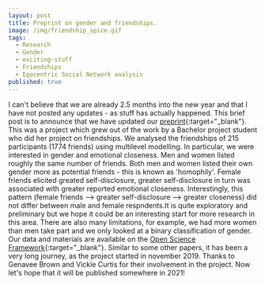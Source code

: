 ```yaml
---
layout: post
title: Preprint on gender and friendships.
image: /img/friendship_spice.gif
tags:
  - Research
  - Gender
  - exciting-stuff
  - Friendships
  - Egocentric Social Network analysis
published: true
---
```


I can't believe that we are already 2.5 months into the new year and that I have not posted any updates - as stuff has actually happened. This brief post is to announce that we have updated our [preprint](https://psyarxiv.com/wexn9/){:target="_blank"}. This was a project which grew out of the work by a Bachelor project student who did her project on friendships. We analysed the friendships of 215 participants (1774 friends) using multilevel modelling. In particular, we were interested in gender and emotional closeness. Men and women listed roughly the same number of friends. Both men and women listed their own gender more as potential friends - this is known as 'homophily'. Female friends elicited greated self-disclosure, greater self-disclosure in turn was associated with greater reported emotional closeness. Interestingly, this pattern (female friends --> greater self-disclosure --> greater closeness) did not differ between male and female respndents.It is quite exploratory and preliminary but we hope it could be an interesting start for more research in this area. There are also many limitations, for example, we had more women than men take part and we only looked at a binary classification of gender. Our data and materials are available on the [Open Science Framework](https://osf.io/7pvu8/){:target="_blank"}. Similar to some other papers, it has been a very long journey, as the project started in november 2019. Thanks to Genavee Brown and Vickie Curtis for their involvement in the project. Now let's hope that it will be published somewhere in 2021! 